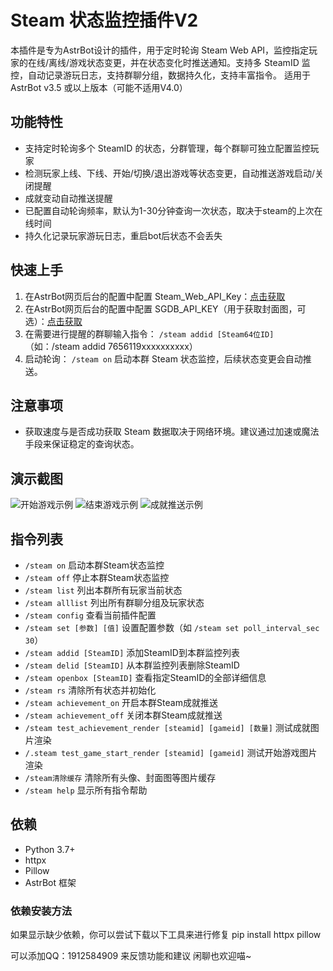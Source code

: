 # Steam 状态监控插件V2

本插件是专为AstrBot设计的插件，用于定时轮询 Steam Web API，监控指定玩家的在线/离线/游戏状态变更，并在状态变化时推送通知。支持多 SteamID 监控，自动记录游玩日志，支持群聊分组，数据持久化，支持丰富指令。
适用于AstrBot v3.5 或以上版本（可能不适用V4.0）
## 功能特性
- 支持定时轮询多个 SteamID 的状态，分群管理，每个群聊可独立配置监控玩家
- 检测玩家上线、下线、开始/切换/退出游戏等状态变更，自动推送游戏启动/关闭提醒
- 成就变动自动推送提醒
- 已配置自动轮询频率，默认为1-30分钟查询一次状态，取决于steam的上次在线时间
- 持久化记录玩家游玩日志，重启bot后状态不会丢失

## 快速上手
1. 在AstrBot网页后台的配置中配置 Steam_Web_API_Key：[点击获取](https://steamcommunity.com/dev/apikey)
2. 在AstrBot网页后台的配置中配置 SGDB_API_KEY（用于获取封面图，可选）：[点击获取](https://www.steamgriddb.com/profile/preferences/api)
3. 在需要进行提醒的群聊输入指令：
   `/steam addid [Steam64位ID]`  （如：/steam addid 7656119xxxxxxxxxx）
4. 启动轮询：
   `/steam on`  启动本群 Steam 状态监控，后续状态变更会自动推送。

## 注意事项
- 获取速度与是否成功获取 Steam 数据取决于网络环境。建议通过加速或魔法手段来保证稳定的查询状态。

## 演示截图
![开始游戏示例](https://raw.githubusercontent.com/Maoer233/astrbot_plugin_steam_status_monitor/main/str.png)
![结束游戏示例](https://raw.githubusercontent.com/Maoer233/astrbot_plugin_steam_status_monitor/main/stop.png)
![成就推送示例](https://raw.githubusercontent.com/Maoer233/astrbot_plugin_steam_status_monitor/main/achievement.png)


## 指令列表
- `/steam on` 启动本群Steam状态监控
- `/steam off` 停止本群Steam状态监控
- `/steam list` 列出本群所有玩家当前状态
- `/steam alllist` 列出所有群聊分组及玩家状态
- `/steam config` 查看当前插件配置
- `/steam set [参数] [值]` 设置配置参数（如 `/steam set poll_interval_sec 30`）
- `/steam addid [SteamID]` 添加SteamID到本群监控列表
- `/steam delid [SteamID]` 从本群监控列表删除SteamID
- `/steam openbox [SteamID]` 查看指定SteamID的全部详细信息
- `/steam rs` 清除所有状态并初始化
- `/steam achievement_on` 开启本群Steam成就推送
- `/steam achievement_off` 关闭本群Steam成就推送
- `/steam test_achievement_render [steamid] [gameid] [数量]` 测试成就图片渲染
- `/.steam test_game_start_render [steamid] [gameid]` 测试开始游戏图片渲染
- `/steam清除缓存` 清除所有头像、封面图等图片缓存
- `/steam help` 显示所有指令帮助

## 依赖
- Python 3.7+
- httpx
- Pillow
- AstrBot 框架

### 依赖安装方法
如果显示缺少依赖，你可以尝试下载以下工具来进行修复
pip install httpx pillow

可以添加QQ：1912584909 来反馈功能和建议 闲聊也欢迎喵~


